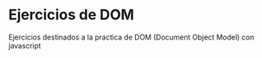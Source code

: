 # Ejercicios de DOM

Ejercicios destinados a la practica de DOM (Document Object Model) con javascript
